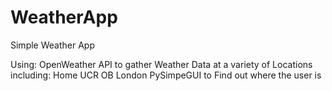 # WeatherApp
Simple Weather App

Using:
    OpenWeather API to gather Weather Data at a variety of Locations including:
        Home
        UCR
        OB
        London
    PySimpeGUI to Find out where the user is
